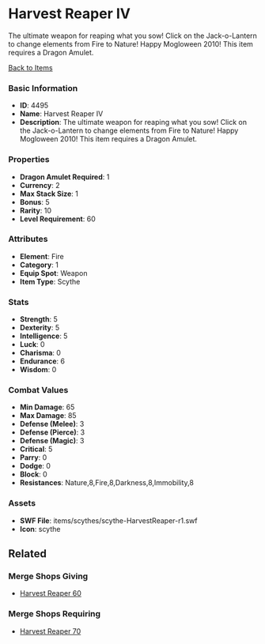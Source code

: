 # Harvest Reaper IV

The ultimate weapon for reaping what you sow! Click on the Jack-o-Lantern to change elements from Fire to Nature! Happy Mogloween 2010! This item requires a Dragon Amulet.

[Back to Items](../items.md)

### Basic Information

- **ID**: 4495
- **Name**: Harvest Reaper IV
- **Description**: The ultimate weapon for reaping what you sow! Click on the Jack-o-Lantern to change elements from Fire to Nature! Happy Mogloween 2010! This item requires a Dragon Amulet.

### Properties

- **Dragon Amulet Required**: 1
- **Currency**: 2
- **Max Stack Size**: 1
- **Bonus**: 5
- **Rarity**: 10
- **Level Requirement**: 60

### Attributes

- **Element**: Fire
- **Category**: 1
- **Equip Spot**: Weapon
- **Item Type**: Scythe

### Stats

- **Strength**: 5
- **Dexterity**: 5
- **Intelligence**: 5
- **Luck**: 0
- **Charisma**: 0
- **Endurance**: 6
- **Wisdom**: 0

### Combat Values

- **Min Damage**: 65
- **Max Damage**: 85
- **Defense (Melee)**: 3
- **Defense (Pierce)**: 3
- **Defense (Magic)**: 3
- **Critical**: 5
- **Parry**: 0
- **Dodge**: 0
- **Block**: 0
- **Resistances**: Nature,8,Fire,8,Darkness,8,Immobility,8

### Assets

- **SWF File**: items/scythes/scythe-HarvestReaper-r1.swf
- **Icon**: scythe

## Related

### Merge Shops Giving

- [Harvest Reaper 60](../merge-shops/78-harvest-reaper-60.md)

### Merge Shops Requiring

- [Harvest Reaper 70](../merge-shops/98-harvest-reaper-70.md)

